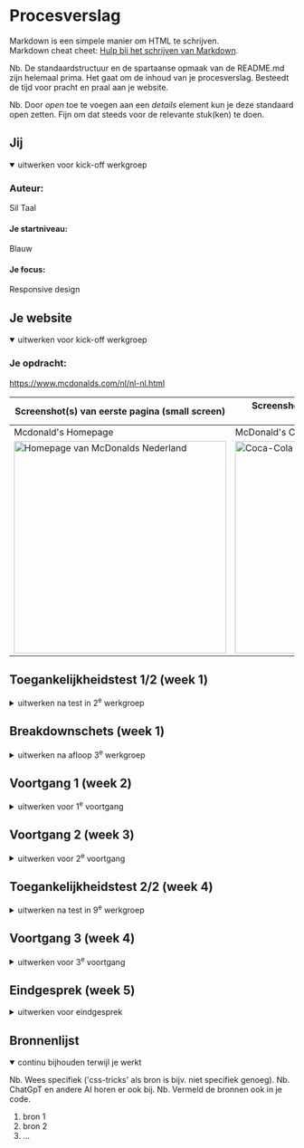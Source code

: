 # Procesverslag
Markdown is een simpele manier om HTML te schrijven.  
Markdown cheat cheet: [Hulp bij het schrijven van Markdown](https://github.com/adam-p/markdown-here/wiki/Markdown-Cheatsheet).

Nb. De standaardstructuur en de spartaanse opmaak van de README.md zijn helemaal prima. Het gaat om de inhoud van je procesverslag. Besteedt de tijd voor pracht en praal aan je website.

Nb. Door *open* toe te voegen aan een *details* element kun je deze standaard open zetten. Fijn om dat steeds voor de relevante stuk(ken) te doen.





## Jij

<details open>
  <summary>uitwerken voor kick-off werkgroep</summary>

  ### Auteur:
  Sil Taal

  #### Je startniveau:
  Blauw

  #### Je focus:
  Responsive design
 
</details>





## Je website

<details open>
  <summary>uitwerken voor kick-off werkgroep</summary>

  ### Je opdracht:
  https://www.mcdonalds.com/nl/nl-nl.html 

  | Screenshot(s) van eerste pagina (small screen) | Screenshot(s) van tweede pagina (small screen) |
  | ---            | ---                |
  | Mcdonald's Homepage | McDonald's Coca-Cola |
  | <img src="readme-images/mcd-homepage.png" width="375px" alt="Homepage van McDonalds Nederland"> | <img src="readme-images/mcd-cocacola.png" width="375px" alt="Coca-Cola pagina van McDonalds Nederland"> |
</details>



## Toegankelijkheidstest 1/2 (week 1)

<details>
  <summary>uitwerken na test in 2<sup>e</sup> werkgroep</summary>

  ### Bevindingen
  Voor deze test heb ik de officiële website getest van McDonald's Nederland.

  1. De homepage heeft geen h1 waardoor het voor de (luisterende) gebruiker niet duidelijk is waar de website over gaat. Alle andere pagina's hebben daarentegen wel een h1.
  2. De afbeeldingen van alle items op het menu hebben geen alt-tekst. De gebruiker hoort dan alleen maar "Unlabelled Image".
  3. Veel onnodige div's in de html code
  4. De teksten zijn duidelijk te begrijpen en je kan makkelijk navigeren door de website met de voiceover.

  ### WCAG checklist

  | WCAG checklist     | yes/no         |
  | ---            | ---                |
  | Use plain language and avoid figures of speech idioms, and complicated metaphors | yes |
  | Make sure that button, a (links), and label (in forms) content is unique and descriptive | yes |
  | Validate your HTML | no |
  | Use a lang attribute on the html element | yes |
  | Provide a unique title for each page | yes |
  | Ensure that viewport zoom is not disabled | yes |
  | make sure there is a visible focus style for interactive elements that are navigated to via keyboard input | yes |
  | Check to see that keyboard focus order matches the visual layout | yes |
  | Check that the site can be rotated to any orientation | yes |
  | Remove horizontal scrolling | yes |
  | Ensure that button and link icons can be activated with ease | yes |
  | Ensure sufficient space between interactive items in order to provide a scroll area | yes |
  | Use heading elements to introduce content | yes |
  | Use only one h1 elemet per page or view | yes |
  | Heading elements should be written in a logical sequence | no |
  | Don't skip heading levels | no |
  | Use list elements for list content | yes |
  | Make sure that all img elements have an alt attribute | no |
  | Make sure that decorative images use null alt attribute values | yes |
  | Provide a text alternative for complex images such as charts, graphs and maps | no |
  | For images contaning text, make sure the alt description includes the image's text | yes |
  | Make sure that media does not autoplay | yes |
  | Check to see that all media can be paused | yes |
  | Video - Confirm the presence of catiopns | yes |
  | Audio - Confirm that transcripts are available | yes |
  | Use the a element for links | yes |
  | Ensure that links are recognizable as links | yes |
  | Ensure that controls have :focus states | yes |
  | Use the button element for buttons | yes |
  | Provide a skip link and make sure that it is visible when focused | yes |
  | Identify links that open in a new tab or window | yes |
  | Check if dark and light mode are supported | no |
  | Check if high-contrast mode is supported | no |
  | Increase text size to 200% | no |
  | Make sure color isn't the only way information is conveyed | yes |
  | Ensure animations are subtle and do not flash too much | yes |
  | Provide a mechanism to pause background video | yes |
  | Make sure all animations obeys teh prefers-reduced-motion media query | yes |
  | Check the contrast for all normal-sized text | yes |
  | Check teh contrast for all large-sized text  | yes |
  | Check the contrast for all icons | yes |
  | Check text that overlaps images or videos | yes |
  | Check custon ::selection colors | yes |

 - 8x no  
 - 35x yes
</details>



## Breakdownschets (week 1)

<details>
  <summary>uitwerken na afloop 3<sup>e</sup> werkgroep</summary>

  | Breakdownschets van eerste pagina (small screen) | Breakdownschets van tweede pagina (small screen) |
  | ---            | ---                |
  | Mcdonald's Homepage | McDonald's Coca-Cola |
  | <img src="readme-images/breakdown-homepage-smallscreen.jpg" width="375px" alt="breakdown van de mcdonalds nederland homepage in smallscreen formaat"> | <img src="readme-images/breakdown-cocacola-smallscreen.jpg" width="375px" alt="breakdown van de mcdonalds nederland cocacola menu item in smallscreen formaat"> |
</details>



## Voortgang 1 (week 2)

<details>
  <summary>uitwerken voor 1<sup>e</sup> voortgang</summary>

  ### Stand van zaken
  HTML code voor eerste pagina is geschreven.

  ### Verslag van meeting
  hier na afloop snel de uitkomsten van de meeting vastleggen

  - Sommige <button>buttons</button> veranderen in <a>a'tjes</a>
  - Carrousel verwerken in een ul li
  - summary details gebruiken voor footer
</details>





## Voortgang 2 (week 3)

<details>
  <summary>uitwerken voor 2<sup>e</sup> voortgang</summary>

  ### Stand van zaken
  Hamburgermenu met summary details gefixt en begonnen met stijling voor eerste pagina.

  ### Verslag van meeting
  hier na afloop snel de uitkomsten van de meeting vastleggen

  - Het is handiger om hamburgermenu te maken met JavaScript
  - Custom properties voor kleuren
  - @media query gebruiken voor responsiveness en light/dark mode
</details>





## Toegankelijkheidstest 2/2 (week 4)

<details>
  <summary>uitwerken na test in 9<sup>e</sup> werkgroep</summary>

  ### Bevindingen
  Voor deze test heb ik mijn eigen website getest.

  ### WCAG checklist

  | WCAG checklist     | yes/no         |
  | ---            | ---                |
  | Use plain language and avoid figures of speech idioms, and complicated metaphors | yes |
  | Make sure that button, a (links), and label (in forms) content is unique and descriptive | yes |
  | Validate your HTML | yes |
  | Use a lang attribute on the html element | yes |
  | Provide a unique title for each page | yes |
  | Ensure that viewport zoom is not disabled | yes |
  | make sure there is a visible focus style for interactive elements that are navigated to via keyboard input | yes |
  | Check to see that keyboard focus order matches the visual layout | yes |
  | Check that the site can be rotated to any orientation | yes |
  | Remove horizontal scrolling | yes |
  | Ensure that button and link icons can be activated with ease | yes |
  | Ensure sufficient space between interactive items in order to provide a scroll area | yes |
  | Use heading elements to introduce content | yes |
  | Use only one h1 elemet per page or view | yes |
  | Heading elements should be written in a logical sequence | yes |
  | Don't skip heading levels | yes |
  | Use list elements for list content | yes |
  | Make sure that all img elements have an alt attribute | yes |
  | Make sure that decorative images use null alt attribute values | yes |
  | Provide a text alternative for complex images such as charts, graphs and maps | yes |
  | For images contaning text, make sure the alt description includes the image's text | yes |
  | Make sure that media does not autoplay | yes |
  | Check to see that all media can be paused | yes |
  | Video - Confirm the presence of catiopns | yes |
  | Audio - Confirm that transcripts are available | yes |
  | Use the a element for links | yes |
  | Ensure that links are recognizable as links | yes |
  | Ensure that controls have :focus states | no |
  | Use the button element for buttons | yes |
  | Provide a skip link and make sure that it is visible when focused | no |
  | Identify links that open in a new tab or window | yes |
  | Check if dark and light mode are supported | yes |
  | Check if high-contrast mode is supported | no |
  | Increase text size to 200% | no |
  | Make sure color isn't the only way information is conveyed | yes |
  | Ensure animations are subtle and do not flash too much | yes |
  | Provide a mechanism to pause background video | yes |
  | Make sure all animations obeys teh prefers-reduced-motion media query | yes |
  | Check the contrast for all normal-sized text | yes |
  | Check teh contrast for all large-sized text  | yes |
  | Check the contrast for all icons | yes |
  | Check text that overlaps images or videos | yes |
  | Check custon ::selection colors | yes |

 - 4x no  
 - 39x yes
</details>





## Voortgang 3 (week 4)

<details>
  <summary>uitwerken voor 3<sup>e</sup> voortgang</summary>

  ### Stand van zaken
  Niet aanwezig bij voortang wegens ziek, wel via Teams de docent bericht.

  ### Verslag van meeting
  hier na afloop snel de uitkomsten van de meeting vastleggen

  - Readme bijwerken
  - Op regel 89 van index onnodige article, die moet weg.
  - Passende titel toevoegen in de head
</details>





## Eindgesprek (week 5)

<details>
  <summary>uitwerken voor eindgesprek</summary>

  ### Je uitkomst - karakteristiek screenshots:
  | Mcdonald's Homepage | McDonald's Coca-Cola |
  | ---            | ---                |
  | Desktop formaat | Tablet en phone formaat |
  | <img src="readme-images/home-desktop-light.png" width="375px" alt="Mijn uitwerking van de homepage op desktop formaat in light mode"> | <img src="readme-images/home-desktop-dark.png" width="375px" alt="Mijn uitwerking van de homepage op desktop formaat in dark mode"> | <img src="readme-images/home-tabletphone-light.png" width="375px" alt="Mijn uitwerking van de homepage op tablet en phone formaat in light mode"> | <img src="readme-images/home-tabletphone-dark.png" width="375px" alt="Mijn uitwerking van de homepage op tablet en phone formaat in dark mode">



  ### Dit ging goed/Heb ik geleerd: 
  Korte omschrijving met plaatjes

  <img src="readme-images/dummy-plaatje.jpg" width="375px" alt="top">


  ### Dit was lastig/Is niet gelukt:
  Korte omschrijving met plaatjes

  <img src="readme-images/dummy-plaatje.jpg" width="375px" alt="bummer">
</details>





## Bronnenlijst

<details open>
  <summary>continu bijhouden terwijl je werkt</summary>

  Nb. Wees specifiek ('css-tricks' als bron is bijv. niet specifiek genoeg). 
  Nb. ChatGpT en andere AI horen er ook bij.
  Nb. Vermeld de bronnen ook in je code.

  1. bron 1
  2. bron 2
  3. ...
</details>